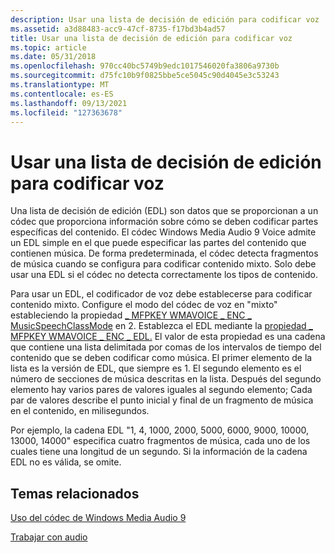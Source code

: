 ```yaml
---
description: Usar una lista de decisión de edición para codificar voz
ms.assetid: a3d88483-acc9-47cf-8735-f17bd3b4ad57
title: Usar una lista de decisión de edición para codificar voz
ms.topic: article
ms.date: 05/31/2018
ms.openlocfilehash: 970cc40bc5749b9edc1017546020fa3806a9730b
ms.sourcegitcommit: d75fc10b9f0825bbe5ce5045c90d4045e3c53243
ms.translationtype: MT
ms.contentlocale: es-ES
ms.lasthandoff: 09/13/2021
ms.locfileid: "127363678"
---
```

# <a name="using-an-editing-decision-list-for-encoding-voice"></a>Usar una lista de decisión de edición para codificar voz

Una lista de decisión de edición (EDL) son datos que se proporcionan a un códec que proporciona información sobre cómo se deben codificar partes específicas del contenido. El códec Windows Media Audio 9 Voice admite un EDL simple en el que puede especificar las partes del contenido que contienen música. De forma predeterminada, el códec detecta fragmentos de música cuando se configura para codificar contenido mixto. Solo debe usar una EDL si el códec no detecta correctamente los tipos de contenido.

Para usar un EDL, el codificador de voz debe establecerse para codificar contenido mixto. Configure el modo del códec de voz en "mixto" estableciendo la propiedad [ \_ MFPKEY WMAVOICE \_ ENC \_ MusicSpeechClassMode](mfpkey-wmavoice-enc-musicspeechclassmodeproperty.md) en 2. Establezca el EDL mediante la [propiedad \_ MFPKEY WMAVOICE \_ ENC \_ EDL.](mfpkey-wmavoice-enc-edlproperty.md) El valor de esta propiedad es una cadena que contiene una lista delimitada por comas de los intervalos de tiempo del contenido que se deben codificar como música. El primer elemento de la lista es la versión de EDL, que siempre es 1. El segundo elemento es el número de secciones de música descritas en la lista. Después del segundo elemento hay varios pares de valores iguales al segundo elemento; Cada par de valores describe el punto inicial y final de un fragmento de música en el contenido, en milisegundos.

Por ejemplo, la cadena EDL "1, 4, 1000, 2000, 5000, 6000, 9000, 10000, 13000, 14000" especifica cuatro fragmentos de música, cada uno de los cuales tiene una longitud de un segundo. Si la información de la cadena EDL no es válida, se omite.

## <a name="related-topics"></a>Temas relacionados

<dl> <dt>

[Uso del códec de Windows Media Audio 9](usingthewindowsmediaaudio9voicecodec.md)
</dt> <dt>

[Trabajar con audio](workingwithaudio.md)
</dt> </dl>

 

 



